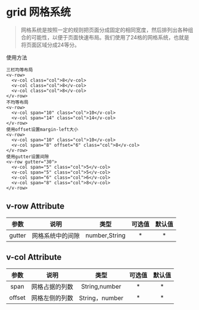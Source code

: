 # grid 网格系统

> 网格系统是按照一定的规则把页面分成固定的相同宽度，然后排列出各种组合的可能性，以便于页面快速布局。我们使用了24格的网格系统，也就是将页面区域分成24等分。

使用方法

<ClientOnly>
   <demo-grid></demo-grid>
</ClientOnly>

```vue
三栏均等布局
<v-row>
  <v-col class="col">8</v-col>
  <v-col class="col">8</v-col>
  <v-col class="col">8</v-col>
</v-row>
不均等布局
<v-row>
  <v-col span="10" class="col">10</v-col>
  <v-col span="14" class="col">14</v-col>
</v-row>
使用offset设置margin-left大小
<v-row>
  <v-col span="10" class="col">10</v-col>
  <v-col span="8" offset="6" class="col">8</v-col>
</v-row>
使用gutter设置间隙
<v-row gutter="30">
  <v-col span="5" class="col">5</v-col>
  <v-col span="5" class="col">5</v-col>
  <v-col span="6" class="col">6</v-col>
  <v-col span="8" class="col">8</v-col>
</v-row>
```
##  v-row Attribute

|  参数  |       说明       |     类型      | 可选值 | 默认值 |
| :----: | :--------------: | :-----------: | :----: | :----: |
| gutter | 网格系统中的间隙 | number,String |   *    |   *    |



## v-col Attribute

|  参数  |      说明      |      类型      | 可选值 | 默认值 |
| :----: | :------------: | :------------: | :----: | :----: |
|  span  | 网格占据的列数 | String,number  |   *    |   *    |
| offset | 网格左侧的列数 | String，number |   *    |   *    |

